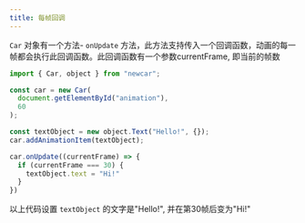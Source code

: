 ```yaml
---
title: 每帧回调
---
```


`Car` 对象有一个方法- `onUpdate` 方法，此方法支持传入一个回调函数，动画的每一帧都会执行此回调函数。此回调函数有一个参数currentFrame, 即当前的帧数

```javascript
import { Car, object } from "newcar";

const car = new Car(
  document.getElementById("animation"),
  60
);

const textObject = new object.Text("Hello!", {});
car.addAnimationItem(textObject);

car.onUpdate((currentFrame) => {
  if (currentFrame === 30) {
    textObject.text = "Hi!"
  }
})
```

以上代码设置 `textObject` 的文字是"Hello!", 并在第30帧后变为"Hi!"